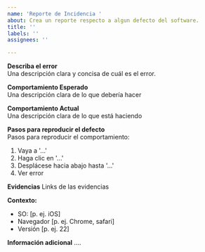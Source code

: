 ```yaml
---
name: 'Reporte de Incidencia '
about: Crea un reporte respecto a algun defecto del software.
title: ''
labels: ''
assignees: ''

---
```


**Describa el error**  
Una descripción clara y concisa de cuál es el error.

**Comportamiento Esperado**  
Una descripción clara de lo que debería hacer

**Comportamiento Actual**  
Una descripción clara de lo que está haciendo

**Pasos para reproducir el defecto**  
Pasos para reproducir el comportamiento:
1. Vaya a '...'
2. Haga clic en '...'
3. Desplácese hacia abajo hasta '...'
4. Ver error

**Evidencias**
Links de las evidencias

**Contexto:**
- SO: [p. ej. iOS]
- Navegador [p. ej. Chrome, safari]
- Versión [p. ej. 22]

**Información adicional**
....
